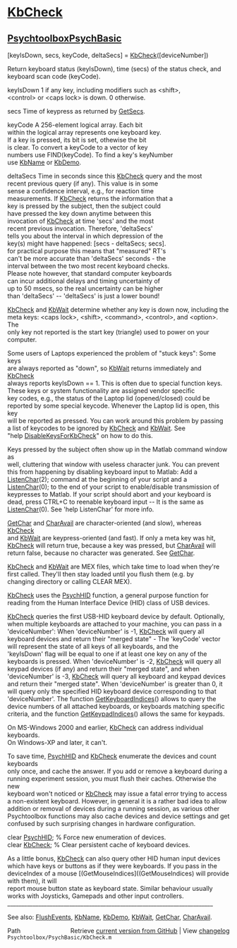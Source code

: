 # [KbCheck](KbCheck)
## [Psychtoolbox](Psychtoolbox)[PsychBasic](PsychBasic)

[keyIsDown, secs, keyCode, deltaSecs] = [KbCheck](KbCheck)([deviceNumber])  
  
Return keyboard status (keyIsDown), time (secs) of the status check, and  
keyboard scan code (keyCode).  
  
   keyIsDown      1 if any key, including modifiers such as <shift\>,  
                  <control\> or <caps lock\> is down. 0 otherwise.  
  
   secs           Time of keypress as returned by [GetSecs](GetSecs).  
  
   keyCode        A 256-element logical array.  Each bit  
                  within the logical array represents one keyboard key.   
                  If a key is pressed, its bit is set, othewise the bit   
                  is clear. To convert a keyCode to a vector of key    
                  numbers use FIND(keyCode). To find a key's keyNumber   
                  use [KbName](KbName) or [KbDemo](KbDemo).  
  
   deltaSecs      Time in seconds since this [KbCheck](KbCheck) query and the most  
                  recent previous query (if any). This value is in some  
                  sense a confidence interval, e.g., for reaction time  
                  measurements. If [KbCheck](KbCheck) returns the information that a  
                  key is pressed by the subject, then the subject could  
                  have pressed the key down anytime between this  
                  invocation of [KbCheck](KbCheck) at time 'secs' and the most  
                  recent previous invocation. Therefore, 'deltaSecs'  
                  tells you about the interval in which depression of the  
                  key(s) might have happened: [secs - deltaSecs; secs].  
                  for practical purpose this means that "measured" RT's  
                  can't be more accurate than 'deltaSecs' seconds - the  
                  interval between the two most recent keyboard checks.  
                  Please note however, that standard computer keyboards  
                  can incur additional delays and timing uncertainty of  
                  up to 50 msecs, so the real uncertainty can be higher  
                  than 'deltaSecs' -- 'deltaSecs' is just a lower bound!  
  
[KbCheck](KbCheck) and [KbWait](KbWait) determine whether any key is down now, including the  
meta keys: <caps lock\>, <shift\>, <command\>, <control\>, and <option\>. The  
only key not reported is the start key (triangle) used to power on your  
computer.  
  
Some users of Laptops experienced the problem of "stuck keys": Some keys  
are always reported as "down", so [KbWait](KbWait) returns immediately and [KbCheck](KbCheck)  
always reports keyIsDown == 1. This is often due to special function keys.  
These keys or system functionality are assigned vendor specific  
key codes, e.g., the status of the Laptop lid (opened/closed) could be  
reported by some special keycode. Whenever the Laptop lid is open, this key  
will be reported as pressed. You can work around this problem by passing  
a list of keycodes to be ignored by [KbCheck](KbCheck) and [KbWait](KbWait). See  
"help [DisableKeysForKbCheck](DisableKeysForKbCheck)" on how to do this.  
  
Keys pressed by the subject often show up in the Matlab command window as  
well, cluttering that window with useless character junk. You can prevent  
this from happening by disabling keyboard input to Matlab: Add a  
[ListenChar](ListenChar)(2); command at the beginning of your script and a  
[ListenChar](ListenChar)(0); to the end of your script to enable/disable transmission of  
keypresses to Matlab. If your script should abort and your keyboard is  
dead, press CTRL+C to reenable keyboard input -- It is the same as  
[ListenChar](ListenChar)(0). See 'help ListenChar' for more info.  
  
[GetChar](GetChar) and [CharAvail](CharAvail) are character-oriented (and slow), whereas [KbCheck](KbCheck)  
and [KbWait](KbWait) are keypress-oriented (and fast). If only a meta key was hit,  
[KbCheck](KbCheck) will return true, because a key was pressed, but [CharAvail](CharAvail) will  
return false, because no character was generated. See [GetChar](GetChar).  
  
[KbCheck](KbCheck) and [KbWait](KbWait) are MEX files, which take time to load when they're  
first called. They'll then stay loaded until you flush them (e.g. by  
changing directory or calling CLEAR MEX).  
  
[KbCheck](KbCheck) uses the [PsychHID](PsychHID) function, a general purpose function for  
reading from the Human Interface Device (HID) class of USB devices.  
  
[KbCheck](KbCheck) queries the first USB-HID keyboard device by default. Optionally,  
when multiple keyboards are attached to your machine, you can pass in a  
'deviceNumber':  When 'deviceNumber' is -1, [KbCheck](KbCheck) will query all  
keyboard devices and return their "merged state" - The 'keyCode' vector  
will represent the state of all keys of all keyboards, and the  
'keyIsDown' flag will be equal to one if at least one key on any of the  
keyboards is pressed. When 'deviceNumber' is -2, [KbCheck](KbCheck) will query all  
keypad devices (if any) and return their "merged state", and when  
'deviceNumber' is -3, [KbCheck](KbCheck) will query all keyboard and keypad devices  
and return their "merged state". When 'deviceNumber' is greater than 0, it  
will query only the specified HID keyboard device corresponding to that  
'deviceNumber'. The function [GetKeyboardIndices](GetKeyboardIndices)() allows to query the  
device numbers of all attached keyboards, or keyboards matching specific  
criteria, and the function [GetKeypadIndices](GetKeypadIndices)() allows the same for keypads.  
  
On MS-Windows 2000 and earlier, [KbCheck](KbCheck) can address individual keyboards.  
On Windows-XP and later, it can't.  
  
To save time, [PsychHID](PsychHID) and [KbCheck](KbCheck) enumerate the devices and count keyboards  
only once, and cache the answer. If you add or remove a keyboard during a  
running experiment session, you must flush their caches. Otherwise the new  
keyboard won't noticed or [KbCheck](KbCheck) may issue a fatal error trying to access  
a non-existent keyboard. However, in general it is a rather bad idea to allow  
addition or removal of devices during a running session, as various other  
Psychtoolbox functions may also cache devices and device settings and get  
confused by such surprising changes in hardware configuration.  
  
  clear [PsychHID](PsychHID); % Force new enumeration of devices.  
  clear [KbCheck](KbCheck); % Clear persistent cache of keyboard devices.  
  
As a little bonus, [KbCheck](KbCheck) can also query other HID human input devices  
which have keys or buttons as if they were keyboards. If you pass in the  
deviceIndex of a mouse [(GetMouseIndices]((GetMouseIndices) will provide with them), it will  
report mouse button state as keyboard state. Similar behaviour usually  
works with Joysticks, Gamepads and other input controllers.  
\_\_\_\_\_\_\_\_\_\_\_\_\_\_\_\_\_\_\_\_\_\_\_\_\_\_\_\_\_\_\_\_\_\_\_\_\_\_\_\_\_\_\_\_\_\_\_\_\_\_\_\_\_\_\_\_\_\_\_\_\_\_\_\_\_\_\_\_\_\_\_\_\_  
  
See also: [FlushEvents](FlushEvents), [KbName](KbName), [KbDemo](KbDemo), [KbWait](KbWait), [GetChar](GetChar), [CharAvail](CharAvail).  




<div class="code_header" style="text-align:right;">
  <span style="float:left;">Path&nbsp;&nbsp;</span> <span class="counter">Retrieve <a href=
  "https://raw.github.com/Psychtoolbox-3/Psychtoolbox-3/beta/Psychtoolbox/PsychBasic/KbCheck.m">current version from GitHub</a> | View <a href=
  "https://github.com/Psychtoolbox-3/Psychtoolbox-3/commits/beta/Psychtoolbox/PsychBasic/KbCheck.m">changelog</a></span>
</div>
<div class="code">
  <code>Psychtoolbox/PsychBasic/KbCheck.m</code>
</div>

